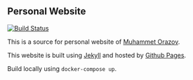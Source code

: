 ## Personal Website
[![Build Status](http://img.shields.io/travis/morazow/morazow.github.io.svg?style=flat-square)][travis]

This is a source for personal website of [Muhammet Orazov](http://morazow.com).

This website is built using [Jekyll](https://github.com/jekyll/jekyll) 
and hosted by [Github Pages](http://pages.github.com/).

Build locally using `docker-compose up`.

[travis]: http://travis-ci.org/morazow/morazow.github.io
